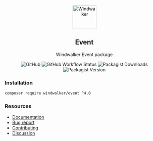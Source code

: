 <p align="center">
    <br/>
    <img src="https://user-images.githubusercontent.com/1639206/151679867-8df93936-e4af-4677-a6f3-eb33d27e038b.svg" alt="Windwalker"
        height="75">
    <br/>
</p>

<h2 align="center">Event</h2>

<p align="center">
    Windwalker Event package
</p>

<p align="center">
    <img alt="GitHub" src="https://img.shields.io/github/license/windwalker-io/event?style=flat-square">
    <img alt="GitHub Workflow Status" src="https://img.shields.io/github/workflow/status/windwalker-io/event/PHP%20Composer?label=test&style=flat-square">
    <img alt="Packagist Downloads" src="https://img.shields.io/packagist/dt/windwalker/event?style=flat-square">
    <img alt="Packagist Version" src="https://img.shields.io/packagist/v/windwalker/event?style=flat-square">
</p>

### Installation

```bash
composer require windwalker/event ^4.0
```

### Resources

- [Documentation](https://windwalker.io/documentation/components/event/)
- [Bug report](https://github.com/windwalker-io/framework)
- [Contributing](https://github.com/windwalker-io/framework)
- [Discussion](https://github.com/windwalker-io/framework/discussions)

